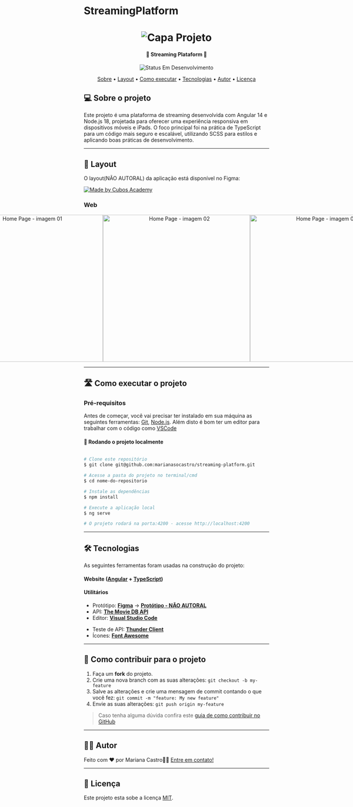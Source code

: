 # StreamingPlatform

<h1 align="center">
    <img alt="Capa Projeto" title="#CapaProjeto" src="../streaming-platform/src/assets/capa_readme.png" />
</h1>

<h4 align="center"> 
	🚧 Streaming Plataform 🚧
</h4>

<p align="center">
	<img alt="Status Em Desenvolvimento" src="https://img.shields.io/badge/STATUS-EM%20DESENVOLVIMENTO-green">
	<!-- <img alt="Status Concluído" src="https://img.shields.io/badge/STATUS-CONCLU%C3%8DDO-brightgreen"> -->
</p>

<p align="center">
 <a href="#-sobre-o-projeto">Sobre</a> •
 <!-- <a href="#-funcionalidades">Funcionalidades</a> • -->
 <a href="#-layout">Layout</a> • 
 <a href="#-como-executar-o-projeto">Como executar</a> • 
 <a href="#-tecnologias">Tecnologias</a> • 
 <!-- <a href="#-contribuidores">Contribuidores</a> •  -->
 <a href="#-autor">Autor</a> • 
 <a href="#user-content--licença">Licença</a>
</p>


## 💻 Sobre o projeto

Este projeto é uma plataforma de streaming desenvolvida com Angular 14 e Node.js 18, projetada para oferecer uma experiência responsiva em dispositivos móveis e iPads. O foco principal foi na prática de TypeScript para um código mais seguro e escalável, utilizando SCSS para estilos e aplicando boas práticas de desenvolvimento.

<!-- Acesse via Browser: [Desenvolvimento de Software](https://cubos.academy/cursos/desenvolvimento-de-software-v2) -->

<!-- ---

## ⚙️ Funcionalidades

- [x] Funcionalidade 1:
  - [x] Entidade 1
  - [x] Entidade 2
  - [x] Entidade 3
  - [x] Entidade 4: 
    - Item 1
    - Item 2

- [x] Funcionalidade 1:
  - [x] Entidade 1
  - [x] Entidade 2 -->

---

## 🎨 Layout

O layout(NÃO AUTORAL) da aplicação está disponível no Figma:

<a href="https://www.figma.com/design/bkVzATTbswXrCrPtaszEJG/Saintstream-Movie-Streaming-Website-(Community)?node-id=18-2808&t=6SJzJIF7J3Fypwom-0">
  <img alt="Made by Cubos Academy" src="https://img.shields.io/badge/Acessar%20Layout%20-Figma-%2304D361">
</a>


<!-- ### Mobile

<p align="center">
  <img alt="Nome do Projeto" title="Nome do Projeto" src="assets/LightModeMobile.png" width="200px">

  <img alt="Nome do Projeto" title="Nome do Projeto" src="assets/DarkModeMobile.png" width="200px">
</p> -->

### Web

<p align="center" style="display: flex; align-items: flex-start; justify-content: center;">
  <img alt="Home Page - imagem 01" title="Nome do Projeto" src="../streaming-platform/src/assets/capa_readme.png" width="400px">
  <img alt="Home Page - imagem 02" title="Nome do Projeto" src="../streaming-platform/src/assets/homepage-img2.png" width="400px">
  <img alt="Home Page - imagem 03" title="Nome do Projeto" src="../streaming-platform/src/assets/homepage-img3.png" width="400px">
</p>

---

## 🛣️ Como executar o projeto

### Pré-requisitos

Antes de começar, você vai precisar ter instalado em sua máquina as seguintes ferramentas:
[Git](https://git-scm.com), [Node.js](https://nodejs.org/en/). 
Além disto é bom ter um editor para trabalhar com o código como [VSCode](https://code.visualstudio.com/)

#### 🎲 Rodando o projeto localmente

```bash

# Clone este repositório
$ git clone git@github.com:marianasocastro/streaming-platform.git

# Acesse a pasta do projeto no terminal/cmd
$ cd nome-do-repositorio

# Instale as dependências
$ npm install

# Execute a aplicação local
$ ng serve

# O projeto rodará na porta:4200 - acesse http://localhost:4200 

```


---

## 🛠 Tecnologias

As seguintes ferramentas foram usadas na construção do projeto:

#### **Website**  ([Angular](https://angular.dev/)  +  [TypeScript](https://www.typescriptlang.org/))

#### [](https://github.com/cubos-academy/academy-template-readme-projects#utilit%C3%A1rios)**Utilitários**

-   Protótipo:  **[Figma](https://www.figma.com/)**  →  **[Protótipo - NÃO AUTORAL](https://www.figma.com/design/bkVzATTbswXrCrPtaszEJG/Saintstream-Movie-Streaming-Website-(Community)?node-id=18-2808&t=9fTKNaJe5l4Khlfe-0)**
-   API:  **[The Movie DB API](https://developer.themoviedb.org/)**
-   Editor:  **[Visual Studio Code](https://code.visualstudio.com/)** 
<!-- -   Markdown:  **[StackEdit](https://stackedit.io/)**,  **[Markdown Emoji](https://gist.github.com/rxaviers/7360908)**
-   Commit Conventional:  **[Commitlint](https://github.com/conventional-changelog/commitlint)** -->
-   Teste de API:  **[Thunder Client](https://www.thunderclient.com/)**
-   Ícones:  **[Font Awesome](https://fontawesome.com/)**
<!-- -   Fontes:  **[Ubuntu](https://fonts.google.com/specimen/Ubuntu)**,  **[Roboto](https://fonts.google.com/specimen/Roboto)** -->

---

## 💪 Como contribuir para o projeto

1. Faça um **fork** do projeto.
2. Crie uma nova branch com as suas alterações: `git checkout -b my-feature`
3. Salve as alterações e crie uma mensagem de commit contando o que você fez: `git commit -m "feature: My new feature"`
4. Envie as suas alterações: `git push origin my-feature`
> Caso tenha alguma dúvida confira este [guia de como contribuir no GitHub](./CONTRIBUTING.md)

---

## 🧙‍♂️ Autor

Feito com ❤️ por Mariana Castro👋🏽 [Entre em contato!](https://www.linkedin.com/in/marianasocastro/)

---

## 📝 Licença

Este projeto esta sobe a licença [MIT](./LICENSE).



